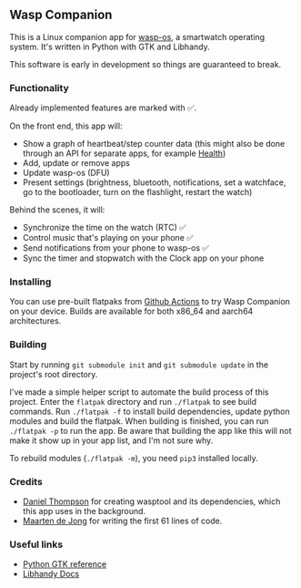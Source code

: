 ## Wasp Companion

This is a Linux companion app for [wasp-os](https://github.com/daniel-thompson/wasp-os), a smartwatch operating system. It's written in Python with GTK and Libhandy.

This software is early in development so things are guaranteed to break. 

### Functionality

Already implemented features are marked with ✅️.

On the front end, this app will:

- Show a graph of heartbeat/step counter data (this might also be done through an API for separate apps, for example [Health](https://gitlab.gnome.org/World/Health))
- Add, update or remove apps
- Update wasp-os (DFU)
- Present settings (brightness, bluetooth, notifications, set a watchface, go to the bootloader, turn on the flashlight, restart the watch)

Behind the scenes, it will:

- Synchronize the time on the watch (RTC) ✅️
- Control music that's playing on your phone ✅️
- Send notifications from your phone to wasp-os ✅️
- Sync the timer and stopwatch with the Clock app on your phone

### Installing

You can use pre-built flatpaks from [Github Actions](https://github.com/Siroj42/wasp-companion/actions/workflows/flatpak.yml) to try Wasp Companion on your device. Builds are available for both x86_64 and aarch64 architectures.

### Building

Start by running `git submodule init` and `git submodule update` in the project's root directory.

I've made a simple helper script to automate the build process of this project. Enter the `flatpak` directory and run `./flatpak` to see build commands. Run `./flatpak -f` to install build dependencies, update python modules and build the flatpak. When building is finished, you can run `./flatpak -p` to run the app. Be aware that building the app like this will not make it show up in your app list, and I'm not sure why.

To rebuild modules (`./flatpak -m`), you need `pip3` installed locally.

### Credits

- [Daniel Thompson](https://github.com/daniel-thompson) for creating wasptool and its dependencies, which this app uses in the background.
- [Maarten de Jong](https://github.com/daniel-thompson) for writing the first 61 lines of code.

### Useful links

- [Python GTK reference](https://lazka.github.io/pgi-docs/)
- [Libhandy Docs](https://gnome.pages.gitlab.gnome.org/libhandy/doc/1-latest/)
